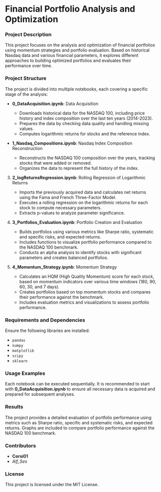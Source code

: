
# Financial Portfolio Analysis and Optimization

### Project Description
This project focuses on the analysis and optimization of financial portfolios using momentum strategies and portfolio evaluation. Based on historical Nasdaq data and various financial parameters, it explores different approaches to building optimized portfolios and evaluates their performance over time.

### Project Structure
The project is divided into multiple notebooks, each covering a specific stage of the analysis:

*  **0_DataAcquisition.ipynb**: Data Acquisition
   - Downloads historical data for the NASDAQ 100, including price history and index composition over the last ten years (2014-2023).
   - Prepares the data by checking data quality and handling missing values.
   - Computes logarithmic returns for stocks and the reference index.

*  **1_Nasdaq_Compositions.ipynb**: Nasdaq Index Composition Reconstruction
   - Reconstructs the NASDAQ 100 composition over the years, tracking stocks that were added or removed.
   - Organizes the data to represent the full history of the index.

3. **2_logReturnsRegression.ipynb**: Rolling Regression of Logarithmic Returns
   - Imports the previously acquired data and calculates net returns using the Fama and French Three-Factor Model.
   - Executes a rolling regression on the logarithmic returns for each stock to compute necessary parameters.
   - Extracts p-values to analyze parameter significance.

4. **3_Portfolios_Evaluation.ipynb**: Portfolio Creation and Evaluation
   - Builds portfolios using various metrics like Sharpe ratio, systematic and specific risks, and expected returns.
   - Includes functions to visualize portfolio performance compared to the NASDAQ 100 benchmark.
   - Conducts an alpha analysis to identify stocks with significant parameters and creates balanced portfolios.

5. **4_Momentum_Strategy.ipynb**: Momentum Strategy
   - Calculates an HQM (High Quality Momentum) score for each stock, based on momentum indicators over various time windows (180, 90, 60, 30, and 7 days).
   - Creates portfolios based on top momentum stocks and compares their performance against the benchmark.
   - Includes evaluation metrics and visualizations to assess portfolio performance.

### Requirements and Dependencies
Ensure the following libraries are installed:
- `pandas`
- `numpy`
- `matplotlib`
- `scipy`
- `sklearn`

### Usage Examples
Each notebook can be executed sequentially. It is recommended to start with **0_DataAcquisition.ipynb** to ensure all necessary data is acquired and prepared for subsequent analyses.

### Results
The project provides a detailed evaluation of portfolio performance using metrics such as Sharpe ratio, specific and systematic risks, and expected returns. Graphs are included to compare portfolio performance against the NASDAQ 100 benchmark.

### Contributors
- **Corsi01**
- *Alf_Ses*

### License
This project is licensed under the MIT License. 

